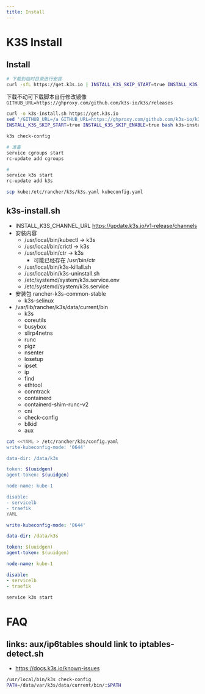 ```yaml
---
title: Install
---
```


# K3S Install


## Install

```bash
# 下载到临时目录进行安装
curl -sfL https://get.k3s.io | INSTALL_K3S_SKIP_START=true INSTALL_K3S_SKIP_ENABLE=true sh -
```

下载不动可下载脚本自行修改镜像 `GITHUB_URL=https://ghproxy.com/github.com/k3s-io/k3s/releases`

```bash
curl -o k3s-install.sh https://get.k3s.io
sed '/GITHUB_URL=/a GITHUB_URL=https://ghproxy.com/github.com/k3s-io/k3s/releases' -i k3s-install.sh
INSTALL_K3S_SKIP_START=true INSTALL_K3S_SKIP_ENABLE=true bash k3s-install.sh

k3s check-config
```

```bash
# 准备
service cgroups start
rc-update add cgroups

#
service k3s start
rc-update add k3s
```

```bash
scp kube:/etc/rancher/k3s/k3s.yaml kubeconfig.yaml
```

## k3s-install.sh

- INSTALL_K3S_CHANNEL_URL https://update.k3s.io/v1-release/channels
- 安装内容
  - /usr/local/bin/kubectl -> k3s
  - /usr/local/bin/crictl -> k3s
  - /usr/local/bin/ctr -> k3s
    - 可能已经存在 /usr/bin/ctr
  - /usr/local/bin/k3s-killall.sh
  - /usr/local/bin/k3s-uninstall.sh
  - /etc/systemd/system/k3s.service.env
  - /etc/systemd/system/k3s.service
- 安装包 rancher-k3s-common-stable
  - k3s-selinux
- /var/lib/rancher/k3s/data/current/bin
  - k3s
  - coreutils
  - busybox
  - slirp4netns
  - runc
  - pigz
  - nsenter
  - losetup
  - ipset
  - ip
  - find
  - ethtool
  - conntrack
  - containerd
  - containerd-shim-runc-v2
  - cni
  - check-config
  - blkid
  - aux

```bash
cat <<YAML > /etc/rancher/k3s/config.yaml
write-kubeconfig-mode: '0644'

data-dir: /data/k3s

token: $(uuidgen)
agent-token: $(uuidgen)

node-name: kube-1

disable:
- servicelb
- traefik
YAML
```

```yaml title="/etc/rancher/k3s/config.yaml"
write-kubeconfig-mode: '0644'

data-dir: /data/k3s

token: $(uuidgen)
agent-token: $(uuidgen)

node-name: kube-1

disable:
- servicelb
- traefik
```

```bash
service k3s start
```

# FAQ

## links: aux/ip6tables should link to iptables-detect.sh

- https://docs.k3s.io/known-issues

```bash
/usr/local/bin/k3s check-config
PATH=/data/var/k3s/data/current/bin/:$PATH
```
